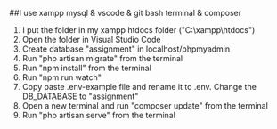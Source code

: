 ##I use xampp mysql & vscode & git bash terminal & composer

1. I put the folder in my xampp htdocs folder ("C:\xampp\htdocs")
2. Open the folder in Visual Studio Code
4. Create database "assignment" in localhost/phpmyadmin
3. Run "php artisan migrate" from the terminal 
4. Run "npm install" from the terminal
5. Run "npm run watch"
8. Copy paste .env-example file and rename it to .env. Change the DB_DATABASE to "assignment"
7. Open a new terminal and run "composer update" from the terminal
8. Run "php artisan serve" from the terminal